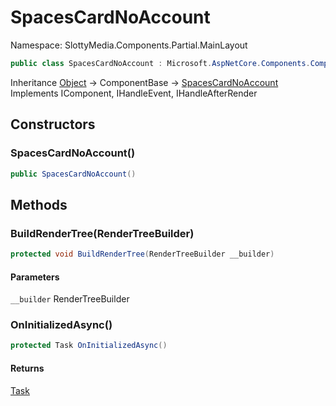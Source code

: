 # SpacesCardNoAccount

Namespace: SlottyMedia.Components.Partial.MainLayout

```csharp
public class SpacesCardNoAccount : Microsoft.AspNetCore.Components.ComponentBase, Microsoft.AspNetCore.Components.IComponent, Microsoft.AspNetCore.Components.IHandleEvent, Microsoft.AspNetCore.Components.IHandleAfterRender
```

Inheritance [Object](https://docs.microsoft.com/en-us/dotnet/api/system.object) → ComponentBase → [SpacesCardNoAccount](./slottymedia.components.partial.mainlayout.spacescardnoaccount.md)<br>
Implements IComponent, IHandleEvent, IHandleAfterRender

## Constructors

### **SpacesCardNoAccount()**

```csharp
public SpacesCardNoAccount()
```

## Methods

### **BuildRenderTree(RenderTreeBuilder)**

```csharp
protected void BuildRenderTree(RenderTreeBuilder __builder)
```

#### Parameters

`__builder` RenderTreeBuilder<br>

### **OnInitializedAsync()**

```csharp
protected Task OnInitializedAsync()
```

#### Returns

[Task](https://docs.microsoft.com/en-us/dotnet/api/system.threading.tasks.task)<br>
